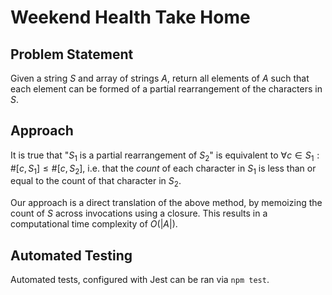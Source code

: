 # Weekend Health Take Home

## Problem Statement

Given a string $S$ and array of strings $A$, return all elements of $A$ such that each element can be formed of a partial rearrangement of the characters in $S$.

## Approach

It is true that "$S_1$ is a partial rearrangement of $S_2$" is equivalent to $\forall c \in S_1: \#[c, S_1] \leq \#[c, S_2]$, i.e. that the _count_ of each character in $S_1$ is less than or equal to the count of that character in $S_2$.

Our approach is a direct translation of the above method, by memoizing the count of $S$ across invocations using a closure. This results in a computational time complexity of $O(|A|)$.

## Automated Testing

Automated tests, configured with Jest can be ran via `npm test`.

